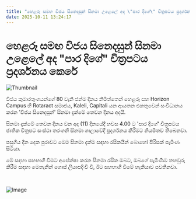 ```yaml
---
title: "හෙළරූ සමඟ විජය සිනෙදසුන් සිනමා උළෙලේ අද \"පාර දිගේ\" චිත්‍රපටය ප්‍රදර්ශනය කෙරේ‍"
date: 2025-10-11 13:24:17
---
```


# හෙළරූ සමඟ විජය සිනෙදසුන් සිනමා උළෙලේ අද "පාර දිගේ" චිත්‍රපටය ප්‍රදර්ශනය කෙරේ‍

![Thumbnail](https://helakuru.sgp1.cdn.digitaloceanspaces.com/esana/images/lib/hela-ru-wije.jpg)

විජය කුමාරතුංගයන්ගේ 80 වැනි ජන්ම දිනය නිමිත්තෙන් හෙළරූ සහ Horizon Campus හි Rotaract සමාජය, Kaleli, Capitali යන ආයතන එකතුවෙන් සංවිධානය කරන 'විජය සිනෙදසුන්' සිනමා දැක්මේ තෙවන දිනය අදයි.

සිනමා දැක්මේ තෙවන දිනය වන අද (11) දිනයේදී හවස 4.00 ට 'පාර දිගේ' චිත්‍රපටය ජාතික චිත්‍රපට සංස්ථා තරංගනී සිනමා ශාලාවේදී ප්‍රදර්ශනය කිරීමට නියමිතව තිබෙනවා.

පසුගිය ‍දින දෙක පුරාවට මෙම සිනමා දැක්ම සඳහා රසිකයින් බොහෝ පිරිසක් පැමිණ සිටියා.

මේ සඳහා සහභාගී වීමට අපේක්ෂා කරන සිනමා රසික ඔබට, ඔබගේ පැමිණීම තහවුරු කිරීම සඳහා මෙතැනින් ගොස් ලියාපදිංචි වී, ඊට සහභාගී වීමේ හැකියාව පවතිනවා.

 

![Image](https://helakuru.sgp1.cdn.digitaloceanspaces.com/esana/images/68ea0cb54706apdf_page_0.jpeg)

